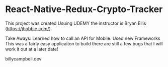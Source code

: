 # React-Native-Redux-Crypto-Tracker

This project was created Usuing UDEMY
the instructor is Bryan Ellis (https://jhobbie.com/). 


Take Aways: 
Learned how to call an API for Mobile.
Used new Frameworks 
This was a fairly easy applicaiton to build there are still a few bugs that I will work it out at a later date! 



billycampbell.dev
